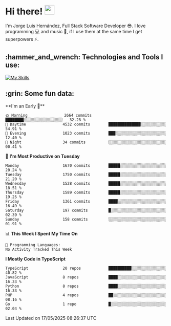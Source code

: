 <h1 align="left">
 <abc>
  <br>Hi there! <img src="https://user-images.githubusercontent.com/42378118/110234147-e3259600-7f4e-11eb-95be-0c4047144dea.gif" width="30"><br>
 </abc>
</h1>

I'm Jorge Luis Hernández, Full Stack Software Developer :sunglasses:. I love programming :computer: and music :musical_score:, if I use them at the same time I get superpowers :zap:. 


<h2 align="left">:hammer_and_wrench: Technologies and Tools I use:</h2>

[![My Skills](https://skillicons.dev/icons?i=js,ts,html,css,py,vue,react,next,nest,postgres,mysql)](https://skillicons.dev)

<h2 align="left">:grin: Some fun data:</h2>
<!--START_SECTION:waka-->
**I'm an Early 🐤** 

```text
🌞 Morning                2664 commits        ████████░░░░░░░░░░░░░░░░░   32.28 % 
🌆 Daytime                4532 commits        ██████████████░░░░░░░░░░░   54.91 % 
🌃 Evening                1023 commits        ███░░░░░░░░░░░░░░░░░░░░░░   12.40 % 
🌙 Night                  34 commits          ░░░░░░░░░░░░░░░░░░░░░░░░░   00.41 % 
```
📅 **I'm Most Productive on Tuesday** 

```text
Monday                   1670 commits        █████░░░░░░░░░░░░░░░░░░░░   20.24 % 
Tuesday                  1750 commits        █████░░░░░░░░░░░░░░░░░░░░   21.20 % 
Wednesday                1528 commits        █████░░░░░░░░░░░░░░░░░░░░   18.51 % 
Thursday                 1589 commits        █████░░░░░░░░░░░░░░░░░░░░   19.25 % 
Friday                   1361 commits        ████░░░░░░░░░░░░░░░░░░░░░   16.49 % 
Saturday                 197 commits         █░░░░░░░░░░░░░░░░░░░░░░░░   02.39 % 
Sunday                   158 commits         ░░░░░░░░░░░░░░░░░░░░░░░░░   01.91 % 
```


📊 **This Week I Spent My Time On** 

```text
💬 Programming Languages: 
No Activity Tracked This Week
```

**I Mostly Code in TypeScript** 

```text
TypeScript               20 repos            ██████████░░░░░░░░░░░░░░░   40.82 % 
JavaScript               8 repos             ████░░░░░░░░░░░░░░░░░░░░░   16.33 % 
Python                   8 repos             ████░░░░░░░░░░░░░░░░░░░░░   16.33 % 
PHP                      4 repos             ██░░░░░░░░░░░░░░░░░░░░░░░   08.16 % 
Go                       1 repo              █░░░░░░░░░░░░░░░░░░░░░░░░   02.04 % 
```




 Last Updated on 17/05/2025 08:26:37 UTC
<!--END_SECTION:waka-->

